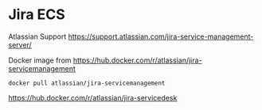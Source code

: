 # Jira ECS

Atlassian Support
https://support.atlassian.com/jira-service-management-server/

Docker image from https://hub.docker.com/r/atlassian/jira-servicemanagement
```shell
docker pull atlassian/jira-servicemanagement
```

https://hub.docker.com/r/atlassian/jira-servicedesk

